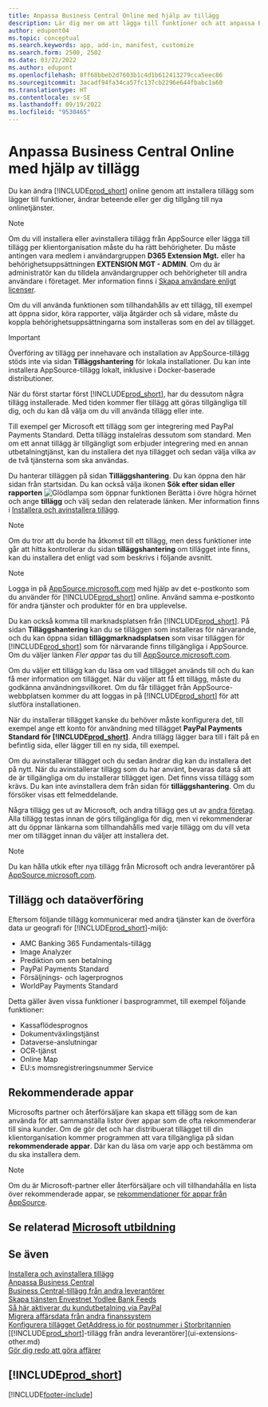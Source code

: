 ```yaml
---
title: Anpassa Business Central Online med hjälp av tillägg
description: Lär dig mer om att lägga till funktioner och att anpassa Business Central genom att installera tillägg.
author: edupont04
ms.topic: conceptual
ms.search.keywords: app, add-in, manifest, customize
ms.search.form: 2500, 2502
ms.date: 03/22/2022
ms.author: edupont
ms.openlocfilehash: 8ff68bbeb2d7603b1c4d1b612413279cca5eec86
ms.sourcegitcommit: 3acadf94fa34ca57fc137cb2296e644fbabc1a60
ms.translationtype: HT
ms.contentlocale: sv-SE
ms.lasthandoff: 09/19/2022
ms.locfileid: "9530465"
---
```

# <a name="customizing-business-central-online-using-extensions"></a>Anpassa Business Central Online med hjälp av tillägg

Du kan ändra [!INCLUDE[prod_short](includes/prod_short.md)] online genom att installera tillägg som lägger till funktioner, ändrar beteende eller ger dig tillgång till nya onlinetjänster.

> [!NOTE]
> Om du vill installera eller avinstallera tillägg från AppSource eller lägga till tillägg per klientorganisation måste du ha rätt behörigheter. Du måste antingen vara medlem i användargruppen **D365 Extension Mgt.** eller ha behörighetsuppsättningen **EXTENSION MGT - ADMIN**. Om du är administratör kan du tilldela användargrupper och behörigheter till andra användare i företaget. Mer information finns i [Skapa användare enligt licenser](ui-how-users-permissions.md).  
>
> Om du vill använda funktionen som tillhandahålls av ett tillägg, till exempel att öppna sidor, köra rapporter, välja åtgärder och så vidare, måste du koppla behörighetsuppsättningarna som installeras som en del av tillägget.

<!-- [!NOTE]  
> The **EXTEN. MGT. - ADMIN** permission set was introduced in 2021 release wave 1 as a replacement for the **D365 EXTENSION MGT** permission set in earlier versions.-->

> [!IMPORTANT]  
> Överföring av tillägg per innehavare och installation av AppSource-tillägg stöds inte via sidan **Tilläggshantering** för lokala installationer. Du kan inte installera AppSource-tillägg lokalt, inklusive i Docker-baserade distributioner.

När du först startar först [!INCLUDE[prod_short](includes/prod_short.md)], har du dessutom några tillägg installerade. Med tiden kommer fler tillägg att göras tillgängliga till dig, och du kan då välja om du vill använda tillägg eller inte.

Till exempel ger Microsoft ett tillägg som ger integrering med PayPal Payments Standard. Detta tillägg instalelras dessutom som standard.
Men om ett annat tillägg är tillgängligt som erbjuder integrering med en annan utbetalningtjänst, kan du installera det nya tillägget och sedan välja vilka av de två tjänsterna som ska användas.  

Du hanterar tilläggen på sidan **Tilläggshantering**. Du kan öppna den här sidan från startsidan. Du kan också välja ikonen **Sök efter sidan eller rapporten** ![Glödlampa som öppnar funktionen Berätta](media/ui-search/search_small.png "Berätta för mig vad du vill göra") i övre högra hörnet och ange **tillägg** och välj sedan den relaterade länken. Mer information finns i [Installera och avinstallera tillägg](ui-extensions-install-uninstall.md).

> [!NOTE]  
> Om du tror att du borde ha åtkomst till ett tillägg, men dess funktioner inte går att hitta kontrollerar du sidan **tilläggshantering** om tillägget inte finns, kan du installera det enligt vad som beskrivs i följande avsnitt.  

> [!NOTE]  
> Logga in på [AppSource.microsoft.com](https://appsource.microsoft.com/) med hjälp av det e-postkonto som du använder för [!INCLUDE[prod_short](includes/prod_short.md)] online. Använd samma e-postkonto för andra tjänster och produkter för en bra upplevelse.  

Du kan också komma till marknadsplatsen från [!INCLUDE[prod_short](includes/prod_short.md)]. På sidan **Tilläggshantering** kan du se tilläggen som installeras för närvarande, och du kan öppna sidan **tilläggmarknadsplatsen** som visar tilläggen för [!INCLUDE[prod_short](includes/prod_short.md)] som för närvarande finns tillgängliga i AppSource. Om du väljer länken *Fler appar* tas du till [AppSource.microsoft.com](https://appsource.microsoft.com/marketplace/apps?product=dynamics-365%3Bdynamics-365-business-central&page=1).  

Om du väljer ett tillägg kan du läsa om vad tillägget används till och du kan få mer information om tillägget. När du väljer att få ett tillägg, måste du godkänna användningsvillkoret. Om du får tillägget från AppSource-webbplatsen kommer du att loggas in på [!INCLUDE[prod_short](includes/prod_short.md)] för att slutföra installationen.  

När du installerar tillägget kanske du behöver måste konfigurera det, till exempel ange ett konto för användning med tillägget **PayPal Payments Standard för [!INCLUDE[prod_short](includes/prod_short.md)]**.
Andra tillägg lägger bara till i fält på en befintlig sida, eller lägger till en ny sida, till exempel.   

Om du avinstallerar tillägget och du sedan ändrar dig kan du installera det på nytt. När du avinstallerar tillägg som du har använt, bevaras data så att de är tillgängliga om du installerar tillägget igen. Det finns vissa tillägg som krävs. Du kan inte avinstallera dem från sidan för **tilläggshantering**. Om du försöker visas ett felmeddelande.  

Några tillägg ges ut av Microsoft, och andra tillägg ges ut av [andra företag](ui-extensions-other.md). Alla tillägg testas innan de görs tillgängliga för dig, men vi rekommenderar att du öppnar länkarna som tillhandahålls med varje tillägg om du vill veta mer om tillägget innan du väljer att installera det.  

> [!NOTE]  
> Du kan hålla utkik efter nya tillägg från Microsoft och andra leverantörer på [AppSource.microsoft.com](https://appsource.microsoft.com/marketplace/apps?product=dynamics-365%3Bdynamics-365-business-central&page=1).


## <a name="extensions-and-data-transfer"></a>Tillägg och dataöverföring

Eftersom följande tillägg kommunicerar med andra tjänster kan de överföra data ur geografi för [!INCLUDE[prod_short](includes/prod_short.md)]-miljö:

* AMC Banking 365 Fundamentals-tillägg
* Image Analyzer
* Prediktion om sen betalning
* PayPal Payments Standard
* Försäljnings- och lagerprognos
* WorldPay Payments Standard

Detta gäller även vissa funktioner i basprogrammet, till exempel följande funktioner:

* Kassaflödesprognos
* Dokumentväxlingstjänst
* Dataverse-anslutningar
* OCR-tjänst
* Online Map
* EU:s momsregistreringsnummer Service

## <a name="recommended-apps"></a>Rekommenderade appar
Microsofts partner och återförsäljare kan skapa ett tillägg som de kan använda för att sammanställa listor över appar som de ofta rekommenderar till sina kunder. Om de gör det och har distribuerat tillägget till din klientorganisation kommer programmen att vara tillgängliga på sidan **rekommenderade appar**. Där kan du läsa om varje app och bestämma om du ska installera dem.

> [!NOTE]
> Om du är Microsoft-partner eller återförsäljare och vill tillhandahålla en lista över rekommenderade appar, se [rekommendationer för appar från AppSource](/dynamics365/business-central/dev-itpro/administration/recommend-apps).

## <a name="see-related-microsoft-training"></a>Se relaterad [Microsoft utbildning](/training/modules/customize-dynamics-365-business-central/)

## <a name="see-also"></a>Se även

[Installera och avinstallera tillägg](ui-extensions-install-uninstall.md)  
[Anpassa Business Central](ui-customizing-overview.md)  
[Business Central-tillägg från andra leverantörer](ui-extensions-other.md)  
[Skapa tjänsten Envestnet Yodlee Bank Feeds](bank-how-setup-bank-statement-service.md)  
[Så här aktiverar du kundutbetalning via PayPal](sales-how-enable-payment-service-extensions.md)  
[Migrera affärsdata från andra finanssystem](across-import-data-configuration-packages.md)  
[Konfigurera tillägget GetAddress.io för postnummer i Storbritannien](LocalFunctionality/UnitedKingdom/uk-setup-postal-code-service.md)  
[[!INCLUDE[prod_short](includes/prod_short.md)]-tillägg från andra leverantörer](ui-extensions-other.md)  
[Gör dig redo att göra affärer](ui-get-ready-business.md)  

## [!INCLUDE[prod_short](includes/free_trial_md.md)]  


[!INCLUDE[footer-include](includes/footer-banner.md)]
